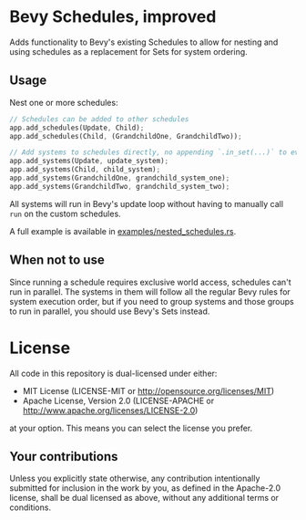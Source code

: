 # Bevy Schedules, improved

Adds functionality to Bevy's existing Schedules to allow for nesting and using schedules as a replacement
for Sets for system ordering.

## Usage

Nest one or more schedules:

```rust
// Schedules can be added to other schedules
app.add_schedules(Update, Child);
app.add_schedules(Child, (GrandchildOne, GrandchildTwo));

// Add systems to schedules directly, no appending `.in_set(...)` to everything!
app.add_systems(Update, update_system);
app.add_systems(Child, child_system);
app.add_systems(GrandchildOne, grandchild_system_one);
app.add_systems(GrandchildTwo, grandchild_system_two);
```

All systems will run in Bevy's update loop without having to manually call `run` on the custom schedules.

A full example is available in [examples/nested_schedules.rs](examples/nested_schedules.rs).

## When not to use

Since running a schedule requires exclusive world access, schedules can't run in parallel. The systems in them
will follow all the regular Bevy rules for system execution order, but if you need to group systems and those groups
to run in parallel, you should use Bevy's Sets instead.

# License

All code in this repository is dual-licensed under either:

- MIT License (LICENSE-MIT or http://opensource.org/licenses/MIT)
- Apache License, Version 2.0 (LICENSE-APACHE or http://www.apache.org/licenses/LICENSE-2.0)

at your option. This means you can select the license you prefer.

## Your contributions
Unless you explicitly state otherwise, any contribution intentionally submitted for inclusion in the work by you,
as defined in the Apache-2.0 license, shall be dual licensed as above, without any additional terms or conditions.
